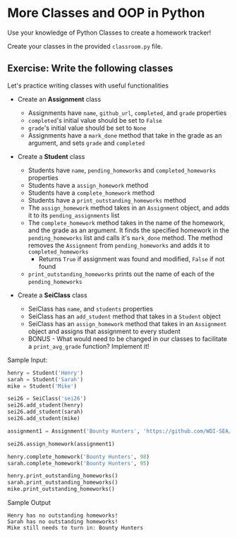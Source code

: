 # More Classes and OOP in Python
Use your knowledge of Python Classes to create a homework tracker!

Create your classes in the provided `classroom.py` file.

## Exercise: Write the following classes
Let's practice writing classes with useful functionalities

* Create an **Assignment** class
  * Assignments have `name`, `github_url`, `completed`, and `grade` properties
  * `completed`'s initial value should be set to `False`
  * `grade`'s initial value should be set to `None`
  * Assignments have a `mark_done` method that take in the grade as an argument, and sets `grade` and `completed`

* Create a **Student** class
  * Students have `name`, `pending_homeworks` and `completed_homeworks` properties
  * Students have a `assign_homework` method
  * Students have a `complete_homework` method 
  * Students have a `print_outstanding_homeworks` method
  * The `assign_homework` method takes in an `Assignment` object, and adds it to its `pending_assignments` list
  * The `complete_homework` method takes in the name of the homework, and the grade as an argument. It finds the specified homework in the `pending_homeworks` list and calls it's `mark_done` method. The method removes the `Assignment` from `pending_homeworks` and adds it to `completed_homeworks` 
    * Returns `True` if assignment was found and modified, `False` if not found
  * `print_outstanding_homeworks` prints out the name of each of the `pending_homeworks`


* Create a **SeiClass** class
  * SeiClass has `name`, and `students` properties
  * SeiClass has an `add_student` method that takes in a `Student` object
  * SeiClass has an `assign_homework` method that takes in an `Assignment` object and assigns that assignment to every student
  * BONUS - What would need to be changed in our classes to facilitate a `print_avg_grade` function? Implement it!

    
Sample Input:
```python
henry = Student('Henry')
sarah = Student('Sarah')
mike = Student('Mike')

sei26 = SeiClass('sei26')
sei26.add_student(henry)
sei26.add_student(sarah)
sei26.add_student(mike)

assignment1 = Assignment('Bounty Hunters', 'https://github.com/WDI-SEA/mongoose-practice')

sei26.assign_homework(assignment1)

henry.complete_homework('Bounty Hunters', 98)
sarah.complete_homework('Bounty Hunters', 95)

henry.print_outstanding_homeworks()
sarah.print_outstanding_homeworks()
mike.print_outstanding_homeworks()

```

Sample Output
```
Henry has no outstanding homeworks!
Sarah has no outstanding homeworks!
Mike still needs to turn in: Bounty Hunters
```
